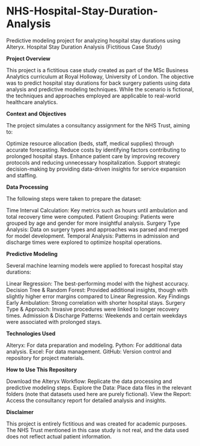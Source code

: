# NHS-Hospital-Stay-Duration-Analysis
Predictive modeling project for analyzing hospital stay durations using Alteryx.
Hospital Stay Duration Analysis (Fictitious Case Study)

**Project Overview**

This project is a fictitious case study created as part of the MSc Business Analytics curriculum at Royal Holloway, University of London. The objective was to predict hospital stay durations for back surgery patients using data analysis and predictive modeling techniques. While the scenario is fictional, the techniques and approaches employed are applicable to real-world healthcare analytics.

**Context and Objectives**

The project simulates a consultancy assignment for the NHS Trust, aiming to:

Optimize resource allocation (beds, staff, medical supplies) through accurate forecasting.
Reduce costs by identifying factors contributing to prolonged hospital stays.
Enhance patient care by improving recovery protocols and reducing unnecessary hospitalization.
Support strategic decision-making by providing data-driven insights for service expansion and staffing.

**Data Processing**

The following steps were taken to prepare the dataset:

Time Interval Calculation: Key metrics such as hours until ambulation and total recovery time were computed.
Patient Grouping: Patients were grouped by age and gender for more insightful analysis.
Surgery Type Analysis: Data on surgery types and approaches was parsed and merged for model development.
Temporal Analysis: Patterns in admission and discharge times were explored to optimize hospital operations.

**Predictive Modeling**

Several machine learning models were applied to forecast hospital stay durations:

Linear Regression: The best-performing model with the highest accuracy.
Decision Tree & Random Forest: Provided additional insights, though with slightly higher error margins compared to Linear Regression.
Key Findings
Early Ambulation: Strong correlation with shorter hospital stays.
Surgery Type & Approach: Invasive procedures were linked to longer recovery times.
Admission & Discharge Patterns: Weekends and certain weekdays were associated with prolonged stays.

**Technologies Used**

Alteryx: For data preparation and modeling.
Python: For additional data analysis.
Excel: For data management.
GitHub: Version control and repository for project materials.

**How to Use This Repository**

Download the Alteryx Workflow: Replicate the data processing and predictive modeling steps.
Explore the Data: Place data files in the relevant folders (note that datasets used here are purely fictional).
View the Report: Access the consultancy report for detailed analysis and insights.

**Disclaimer**

This project is entirely fictitious and was created for academic purposes. The NHS Trust mentioned in this case study is not real, and the data used does not reflect actual patient information.

